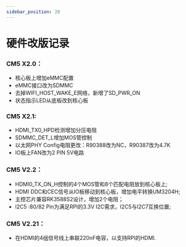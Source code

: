 ```yaml
---
sidebar_position: 20
---
```


# 硬件改版记录

### CM5 X2.0：

- 核心板上增加eMMC配置
- eMMC接口改为SDMMC
- 去掉WIFI_HOST_WAKE_E网络，新增了SD_PWR_ON
- 状态指示LED从底板改到核心板

### CM5 X2.1:

- HDMI_TX0_HPD检测增加分压电阻
- SDMMC_DET_L增加MOS管控制
- 以太网PHY Config电阻更改：R90388改为NC，R90387改为4.7K
- IO板上FAN改为2 PIN 5V电路

### CM5 V2.2：

- HDMI0_TX_ON_H控制的4个MOS管和8个匹配电阻放到核心板上;
- HDMI DDC和CEC信号从IO板移动到核心板，增加电平转换UM3204H;
- 主控芯片兼容RK3588S2设计，增加2个电阻；
- I2C5 :80/82 Pin为满足RPI的3.3V I2C需求，I2C5与I2C7互换位置;

### CM5 V2.21：

- 在HDMI的4组信号线上串联220nF电容，以支持RPI的HDMI.
